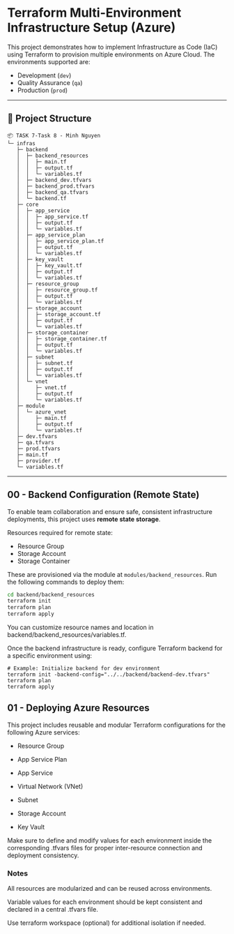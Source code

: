 # Terraform Multi-Environment Infrastructure Setup (Azure)

This project demonstrates how to implement Infrastructure as Code (IaC) using Terraform to provision multiple environments on Azure Cloud. The environments supported are:

- Development (`dev`)
- Quality Assurance (`qa`)
- Production (`prod`)

---

## 📁 Project Structure

```
📦 TASK 7-Task 8 - Minh Nguyen
└─ infras
   ├─ backend
   │  ├─ backend_resources
   │  │  ├─ main.tf
   │  │  ├─ output.tf
   │  │  └─ variables.tf
   │  ├─ backend_dev.tfvars
   │  ├─ backend_prod.tfvars
   │  ├─ backend_qa.tfvars
   │  └─ backend.tf
   ├─ core
   │  ├─ app_service
   │  │  ├─ app_service.tf
   │  │  ├─ output.tf
   │  │  └─ variables.tf
   │  ├─ app_service_plan
   │  │  ├─ app_service_plan.tf
   │  │  ├─ output.tf
   │  │  └─ variables.tf
   │  ├─ key_vault
   │  │  ├─ key_vault.tf
   │  │  ├─ output.tf
   │  │  └─ variables.tf
   │  ├─ resource_group
   │  │  ├─ resource_group.tf
   │  │  ├─ output.tf
   │  │  └─ variables.tf
   │  ├─ storage_account
   │  │  ├─ storage_account.tf
   │  │  ├─ output.tf
   │  │  └─ variables.tf
   │  ├─ storage_container
   │  │  ├─ storage_container.tf
   │  │  ├─ output.tf
   │  │  └─ variables.tf
   │  ├─ subnet
   │  │  ├─ subnet.tf
   │  │  ├─ output.tf
   │  │  └─ variables.tf
   │  └─ vnet
   │     ├─ vnet.tf
   │     ├─ output.tf
   │     └─ variables.tf
   ├─ module
   │  └─ azure_vnet
   │     ├─ main.tf
   │     ├─ output.tf
   │     └─ variables.tf
   ├─ dev.tfvars
   ├─ qa.tfvars
   ├─ prod.tfvars
   ├─ main.tf
   ├─ provider.tf
   └─ variables.tf
```

---

## 00 - Backend Configuration (Remote State)

To enable team collaboration and ensure safe, consistent infrastructure deployments, this project uses **remote state storage**.

Resources required for remote state:

- Resource Group
- Storage Account
- Storage Container

These are provisioned via the module at `modules/backend_resources`. Run the following commands to deploy them:

```bash
cd backend/backend_resources
terraform init
terraform plan
terraform apply
```
You can customize resource names and location in backend/backend_resources/variables.tf.

Once the backend infrastructure is ready, configure Terraform backend for a specific environment using:
```
# Example: Initialize backend for dev environment
terraform init -backend-config="../../backend/backend-dev.tfvars"
terraform plan
terraform apply
```

## 01 - Deploying Azure Resources
This project includes reusable and modular Terraform configurations for the following Azure services:

* Resource Group

* App Service Plan

* App Service

* Virtual Network (VNet)

* Subnet

* Storage Account

* Key Vault

Make sure to define and modify values for each environment inside the corresponding .tfvars files for proper inter-resource connection and deployment consistency.

### Notes
All resources are modularized and can be reused across environments.

Variable values for each environment should be kept consistent and declared in a central .tfvars file.

Use terraform workspace (optional) for additional isolation if needed.



